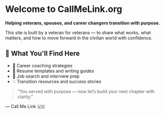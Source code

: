 # Welcome to CallMeLink.org

**Helping veterans, spouses, and career changers transition with purpose.**

This site is built by a veteran for veterans — to share what works, what matters, and how to move forward in the civilian world with confidence.

## 🚀 What You'll Find Here

- 🎯 Career coaching strategies
- 📄 Resume templates and writing guides
- 🧭 Job search and interview prep
- 💡 Transition resources and success stories

> "You served with purpose — now let’s build your next chapter with clarity."

— Call Me Link 🇺🇸
